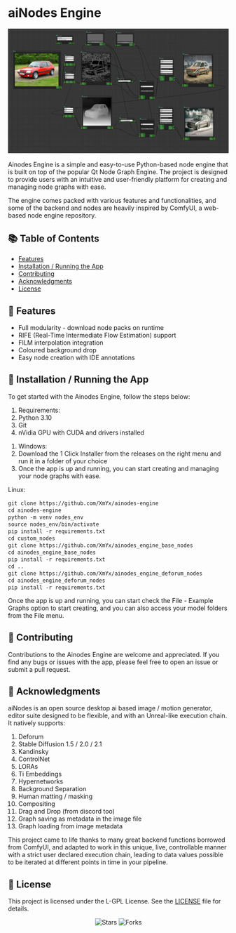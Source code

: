 <h1>aiNodes Engine</h1>

<img src="docs/main.png" alt="Main Image">

<p>Ainodes Engine is a simple and easy-to-use Python-based node engine that is built on top of the popular Qt Node Graph Engine. The project is designed to provide users with an intuitive and user-friendly platform for creating and managing node graphs with ease.</p>

<p>The engine comes packed with various features and functionalities, and some of the backend and nodes are heavily inspired by ComfyUI, a web-based node engine repository.</p>

<h2>📚 Table of Contents</h2>

- [Features](#-features)
- [Installation / Running the App](#-installation--running-the-app)
- [Contributing](#-contributing)
- [Acknowledgments](#-acknowledgments)
- [License](#-license)
<a name="-features"></a>
<h2>🚀 Features</h2>

<ul>
  <li>Full modularity - download node packs on runtime</li>
  <li>RIFE (Real-Time Intermediate Flow Estimation) support</li>
  <li>FILM interpolation integration</li>
  <li>Coloured background drop</li>
  <li>Easy node creation with IDE annotations</li>
</ul>
<a name="-installation--running-the-app"></a>
<h2>🔧 Installation / Running the App</h2>

<p>To get started with the Ainodes Engine, follow the steps below:</p>

<ol>
  <li>Requirements:</li>
  <li>Python 3.10</li>
  <li>Git</li>
  <li>nVidia GPU with CUDA and drivers installed</li>
</ol>

<ol>
  <li>Windows:</li>
  <li>Download the 1 Click Installer from the releases on the right menu and run it in a folder of your choice</li>
  <li>Once the app is up and running, you can start creating and managing your node graphs with ease.</li>
</ol>

Linux:
```shell
git clone https://github.com/XmYx/ainodes-engine
cd ainodes-engine
python -m venv nodes_env
source nodes_env/bin/activate
pip install -r requirements.txt
cd custom_nodes
git clone https://github.com/XmYx/ainodes_engine_base_nodes
cd ainodes_engine_base_nodes
pip install -r requirements.txt
cd ..
git clone https://github.com/XmYx/ainodes_engine_deforum_nodes
cd ainodes_engine_deforum_nodes
pip install -r requirements.txt
```
Once the app is up and running, you can start check the File - Example Graphs option to start creating, and you can also access your model folders from the File menu.

<a name="-contributing"></a>
<h2>🤝 Contributing</h2>

<p>Contributions to the Ainodes Engine are welcome and appreciated. If you find any bugs or issues with the app, please feel free to open an issue or submit a pull request.</p>

<h2>🙌 Acknowledgments</h2>
<a name="-acknowledgments"></a>
<p>aiNodes is an open source desktop ai based image / motion generator, editor suite designed to be flexible, and with an Unreal-like execution chain. It natively supports:</p>

<ol>
  <li>Deforum</li>
  <li>Stable Diffusion 1.5 / 2.0 / 2.1</li>
  <li>Kandinsky</li>
  <li>ControlNet</li>
  <li>LORAs</li>
  <li>Ti Embeddings</li>
  <li>Hypernetworks</li>
  <li>Background Separation</li>
  <li>Human matting / masking</li>
  <li>Compositing</li>
  <li>Drag and Drop (from discord too)</li>
  <li>Graph saving as metadata in the image file</li>
  <li>Graph loading from image metadata</li>
</ol>

This project came to life thanks to many great backend functions borrowed from ComfyUI, and adapted to work in this unique, 
live, controllable manner with a strict user declared execution chain, leading to data values possible to be iterated at
different points in time in your pipeline.

<a name="-license"></a>
<h2>📄 License</h2>

<p>This project is licensed under the L-GPL License. See the <a href="LICENSE">LICENSE</a> file for details.</p>

<p align="center">
  <img src="https://img.shields.io/github/stars/XmYx/ainodes-engine" alt="Stars">
  <img src="https://img.shields.io/github/forks/XmYx/ainodes-engine" alt="Forks">
</p>

